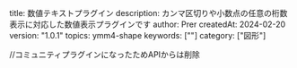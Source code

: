 title: 数値テキストプラグイン
description: カンマ区切りや小数点の任意の桁数表示に対応した数値表示プラグインです
author: Prer
createdAt: 2024-02-20
version: "1.0.1"
topics: ymm4-shape
keywords: [""]
category: ["図形"]

//コミュニティプラグインになったためAPIからは削除